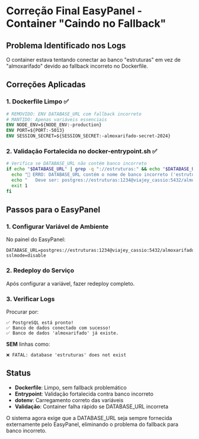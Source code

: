 # Correção Final EasyPanel - Container "Caindo no Fallback"

## Problema Identificado nos Logs

O container estava tentando conectar ao banco "estruturas" em vez de "almoxarifado" devido ao fallback incorreto no Dockerfile.

## Correções Aplicadas

### 1. Dockerfile Limpo ✅
```dockerfile
# REMOVIDO: ENV DATABASE_URL com fallback incorreto
# MANTIDO: Apenas variáveis essenciais
ENV NODE_ENV=${NODE_ENV:-production}
ENV PORT=${PORT:-5013}
ENV SESSION_SECRET=${SESSION_SECRET:-almoxarifado-secret-2024}
```

### 2. Validação Fortalecida no docker-entrypoint.sh ✅
```bash
# Verifica se DATABASE_URL não contém banco incorreto
if echo "$DATABASE_URL" | grep -q "://estruturas:" && echo "$DATABASE_URL" | grep -q "/estruturas"; then
  echo "🚨 ERRO: DATABASE_URL contém o nome de banco incorreto ('estruturas')."
  echo "   Deve ser: postgres://estruturas:1234@viajey_cassio:5432/almoxarifado?sslmode=disable"
  exit 1
fi
```

## Passos para o EasyPanel

### 1. Configurar Variável de Ambiente
No painel do EasyPanel:
```
DATABASE_URL=postgres://estruturas:1234@viajey_cassio:5432/almoxarifado?sslmode=disable
```

### 2. Redeploy do Serviço
Após configurar a variável, fazer redeploy completo.

### 3. Verificar Logs
Procurar por:
```
✅ PostgreSQL está pronto!
✅ Banco de dados conectado com sucesso!
✅ Banco de dados 'almoxarifado' já existe.
```

**SEM** linhas como:
```
❌ FATAL: database 'estruturas' does not exist
```

## Status
- **Dockerfile**: Limpo, sem fallback problemático
- **Entrypoint**: Validação fortalecida contra banco incorreto  
- **dotenv**: Carregamento correto das variáveis
- **Validação**: Container falha rápido se DATABASE_URL incorreta

O sistema agora exige que a DATABASE_URL seja sempre fornecida externamente pelo EasyPanel, eliminando o problema do fallback para banco incorreto.